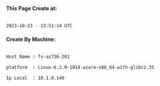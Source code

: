 
   
#### This Page Create at:

```bash

2023-10-23 - 13:51:14 UTC

```

#### Create By Machine:

```bash

Host Name : fv-az736-261

platform  : Linux-6.2.0-1014-azure-x86_64-with-glibc2.35

Ip Local  : 10.1.0.149

```

